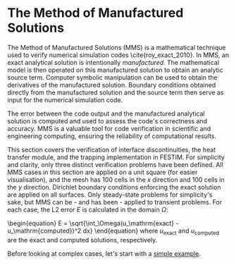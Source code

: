 # The Method of Manufactured Solutions

The Method of Manufactured Solutions (MMS) is a mathematical technique used to verify numerical simulation codes \cite{roy_exact_2010}.
In MMS, an exact analytical solution is intentionally _manufactured_.
The mathematical model is then operated on this manufactured solution to obtain an analytic source term.
Computer symbolic manipulation can be used to obtain the derivatives of the manufactured solution.
Boundary conditions obtained directly from the manufactured solution and the source term then serve as input for the numerical simulation code.

The error between the code output and the manufactured analytical solution is computed and used to assess the code's correctness and accuracy.
MMS is a valuable tool for code verification in scientific and engineering computing, ensuring the reliability of computational results.

This section covers the verification of interface discontinuities, the heat transfer module, and the trapping implementation in FESTIM.
For simplicity and clarity, only three distinct verification problems have been defined.
All MMS cases in this section are applied on a unit square (for easier visualisation), and the mesh has 100 cells in the $x$ direction and 100 cells in the $y$ direction.
Dirichlet boundary conditions enforcing the exact solution are applied on all surfaces.
Only steady-state problems for simplicity's sake, but MMS can be - and has been - applied to transient problems.
For each case, the L2 error $E$ is calculated in the domain $\Omega$:

\begin{equation}
    E = \sqrt{\int_\Omega(u_\mathrm{exact} - u_\mathrm{computed})^2 dx}
\end{equation}
where $u_\mathrm{exact}$ and $u_\mathrm{computed}$ are the exact and computed solutions, respectively.

Before looking at complex cases, let's start with a [simple example](simple.ipynb).
